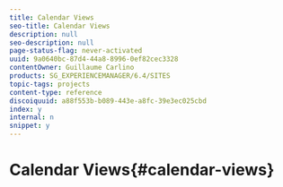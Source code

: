 ```yaml
---
title: Calendar Views
seo-title: Calendar Views
description: null
seo-description: null
page-status-flag: never-activated
uuid: 9a0640bc-87d4-44a8-8996-0ef82cec3328
contentOwner: Guillaume Carlino
products: SG_EXPERIENCEMANAGER/6.4/SITES
topic-tags: projects
content-type: reference
discoiquuid: a88f553b-b089-443e-a8fc-39e3ec025cbd
index: y
internal: n
snippet: y
---
```


# Calendar Views{#calendar-views}


